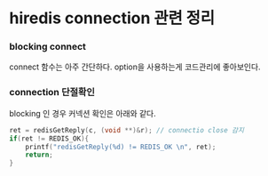 
# hiredis connection 관련 정리

### blocking connect
connect 함수는 아주 간단하다.
option을 사용하는게 코드관리에 좋아보인다.


### connection 단절확인

blocking 인 경우 커넥션 확인은 아래와 같다.

```cpp
ret = redisGetReply(c, (void **)&r); // connectio close 감지
if(ret != REDIS_OK){
    printf("redisGetReply(%d) != REDIS_OK \n", ret);
    return;
}
```


